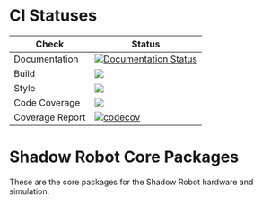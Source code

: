 # CI Statuses

Check | Status
---|---
Documentation|[![Documentation Status](https://readthedocs.org/projects/shadow-robot-core-packages/badge/?version=latest)](http://shadow-robot-core-packages.readthedocs.org)
Build|[<img src="https://codebuild.eu-west-2.amazonaws.com/badges?uuid=eyJlbmNyeXB0ZWREYXRhIjoiWVZoczkzWkw0emlrS044aW9FdkJseTdodlZybFBIcGNJTG5TeDdPa1U4NXFxbmdEK25USkJYUklDOWc1OHhoelYrLzVhUmljVGVnVUpPMXZlWUZFT2xJPSIsIml2UGFyYW1ldGVyU3BlYyI6IkdVN2puWlRoams0VkZrTG8iLCJtYXRlcmlhbFNldFNlcmlhbCI6MX0%3D&branch=noetic_devel"/>](https://eu-west-2.console.aws.amazon.com/codesuite/codebuild/projects/auto_sr_core_noetic-devel_install_check/)
Style|[<img src="https://codebuild.eu-west-2.amazonaws.com/badges?uuid=eyJlbmNyeXB0ZWREYXRhIjoid1MwM29uYWdlSllrUUt1RkFHRmx2RGp6ZEM4b0JmQUdXdEZyTHYyYlFvaExsT2ZhQjRlRFozbWJDQWNmYnVvLzFpRWpkYlYvYnU1RVQvOTNFWXBVTHlZPSIsIml2UGFyYW1ldGVyU3BlYyI6IkR1K3ZGU3IvYnBzbVZpc0siLCJtYXRlcmlhbFNldFNlcmlhbCI6MX0%3D&branch=noetic-devel"/>](https://eu-west-2.console.aws.amazon.com/codesuite/codebuild/projects/auto_sr_core_noetic-devel_style_check/)
Code Coverage|[<img src="https://codebuild.eu-west-2.amazonaws.com/badges?uuid=eyJlbmNyeXB0ZWREYXRhIjoiY0FJUmhwZUZFNCtlNWY4dkpHWlN6bTMvcUkxS214Q0FvZ2s2cXVkems3T0FYZG9EL0pSN1h0eWFuTzA2Yk9lZDdDMXZwWWtTTGlYZ29yYmFySkdtVGxnPSIsIml2UGFyYW1ldGVyU3BlYyI6IjJLZFVSYlVwaVlhTWZNd3giLCJtYXRlcmlhbFNldFNlcmlhbCI6MX0%3D&branch=noetic-devel"/>](https://eu-west-2.console.aws.amazon.com/codesuite/codebuild/projects/auto_sr_core_noetic-devel_code_coverage/)
Coverage Report|[![codecov](https://codecov.io/gh/shadow-robot/sr_core/branch/indigo-devel/graph/badge.svg?token=gQuJ0EGYmw)](https://codecov.io/gh/shadow-robot/sr_core)



# Shadow Robot Core Packages
These are the core packages for the Shadow Robot hardware and simulation.
